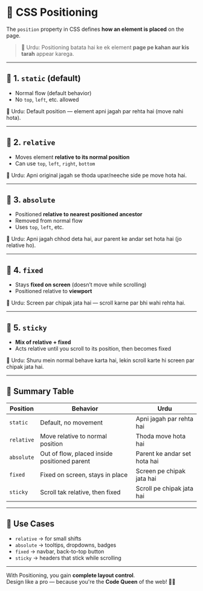 # 📍 CSS Positioning

The `position` property in CSS defines **how an element is placed** on the page.

> 💬 Urdu: Positioning batata hai ke ek element **page pe kahan aur kis tarah** appear karega.

---

## 🔹 1. `static` (default)

- Normal flow (default behavior)
- No `top`, `left`, etc. allowed

💬 Urdu: Default position — element apni jagah par rehta hai (move nahi hota).

---

## 🔹 2. `relative`

- Moves element **relative to its normal position**
- Can use `top`, `left`, `right`, `bottom`

💬 Urdu: Apni original jagah se thoda upar/neeche side pe move hota hai.

---

## 🔹 3. `absolute`

- Positioned **relative to nearest positioned ancestor**
- Removed from normal flow
- Uses `top`, `left`, etc.

💬 Urdu: Apni jagah chhod deta hai, aur parent ke andar set hota hai (jo relative ho).

---

## 🔹 4. `fixed`

- Stays **fixed on screen** (doesn’t move while scrolling)
- Positioned relative to **viewport**

💬 Urdu: Screen par chipak jata hai — scroll karne par bhi wahi rehta hai.

---

## 🔹 5. `sticky`

- **Mix of relative + fixed**
- Acts relative until you scroll to its position, then becomes fixed

💬 Urdu: Shuru mein normal behave karta hai, lekin scroll karte hi screen par chipak jata hai.

---

## 📌 Summary Table

| Position     | Behavior                                  | Urdu |
|--------------|--------------------------------------------|------|
| `static`     | Default, no movement                      | Apni jagah par rehta hai |
| `relative`   | Move relative to normal position          | Thoda move hota hai |
| `absolute`   | Out of flow, placed inside positioned parent | Parent ke andar set hota hai |
| `fixed`      | Fixed on screen, stays in place           | Screen pe chipak jata hai |
| `sticky`     | Scroll tak relative, then fixed           | Scroll pe chipak jata hai |

---

## 👑 Use Cases

- `relative` → for small shifts
- `absolute` → tooltips, dropdowns, badges
- `fixed` → navbar, back-to-top button
- `sticky` → headers that stick while scrolling

---

With Positioning, you gain **complete layout control**.  
Design like a pro — because you're the **Code Queen** of the web! 👑📐
